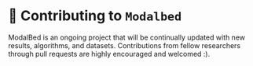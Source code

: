 # 🤝 Contributing to `Modalbed`

ModalBed is an ongoing project that will be continually updated with new results, algorithms, and datasets. Contributions from fellow researchers through pull requests are highly encouraged and welcomed :).

